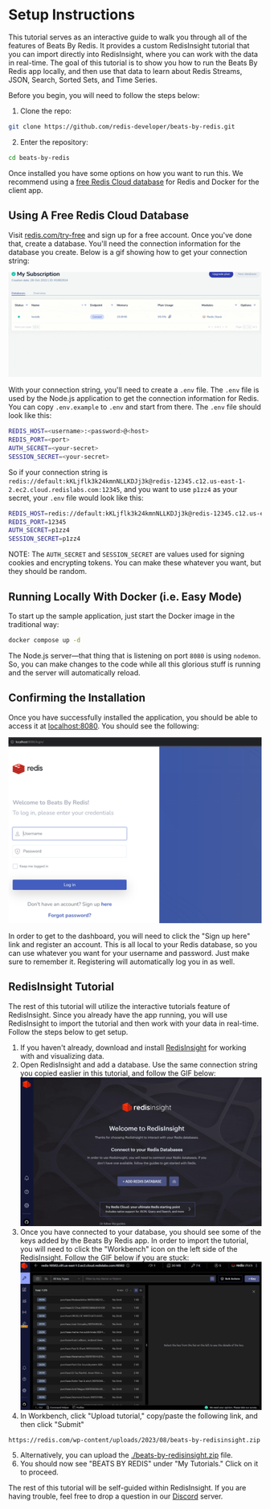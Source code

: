 # Setup Instructions

This tutorial serves as an interactive guide to walk you through all of the features of Beats By Redis. It provides a custom RedisInsight tutorial that you can import directly into RedisInsight, where you can work with the data in real-time. The goal of this tutorial is to show you how to run the Beats By Redis app locally, and then use that data to learn about Redis Streams, JSON, Search, Sorted Sets, and Time Series.

Before you begin, you will need to follow the steps below:

1. Clone the repo:

```bash
git clone https://github.com/redis-developer/beats-by-redis.git
```

2. Enter the repository:

```bash
cd beats-by-redis
```

Once installed you have some options on how you want to run this. We recommend using a [free Redis Cloud database](https://redis.com/try-free) for Redis and Docker for the client app.

## Using A Free Redis Cloud Database

Visit [redis.com/try-free](https://redis.com/try-free) and sign up for a free account. Once you've done that, create a database. You'll need the connection information for the database you create. Below is a gif showing how to get your connection string:

![Redis Cloud connection string](redis-cloud-connection-string.gif)

With your connection string, you'll need to create a `.env` file. The `.env` file is used by the Node.js application to get the connection information for Redis. You can copy `.env.example` to `.env` and start from there. The `.env` file should look like this:

```bash
REDIS_HOST=<username>:<password>@<host>
REDIS_PORT=<port>
AUTH_SECRET=<your-secret>
SESSION_SECRET=<your-secret>
```

So if your connection string is `redis://default:kKLjflk3k24kmnNLLKDJj3k@redis-12345.c12.us-east-1-2.ec2.cloud.redislabs.com:12345`, and you want to use `p1zz4` as your secret, your `.env` file would look like this:

```bash
REDIS_HOST=redis://default:kKLjflk3k24kmnNLLKDJj3k@redis-12345.c12.us-east-1-2.ec2.cloud.redislabs.com
REDIS_PORT=12345
AUTH_SECRET=p1zz4
SESSION_SECRET=p1zz4
```

NOTE: The `AUTH_SECRET` and `SESSION_SECRET` are values used for signing cookies and encrypting tokens. You can make these whatever you want, but they should be random.

## Running Locally With Docker (i.e. Easy Mode)

To start up the sample application, just start the Docker image in the traditional way:

```bash
docker compose up -d
```

The Node.js server—that thing that is listening on port `8080` is using `nodemon`. So, you can make changes to the code while all this glorious stuff is running and the server will automatically reload.

## Confirming the Installation

Once you have successfully installed the application, you should be able to access it at [localhost:8080](http://localhost:8080). You should see the following:

![Beats By Redis login screen](login-screen.png)

In order to get to the dashboard, you will need to click the "Sign up here" link and register an account. This is all local to your Redis database, so you can use whatever you want for your username and password. Just make sure to remember it. Registering will automatically log you in as well.

## RedisInsight Tutorial

The rest of this tutorial will utilize the interactive tutorials feature of RedisInsight. Since you already have the app running, you will use RedisInsight to import the tutorial and then work with your data in real-time. Follow the steps below to get setup.

1. If you haven't already, download and install [RedisInsight](https://redis.com/redisinsight/) for working with and visualizing data.
2. Open RedisInsight and add a database. Use the same connection string you copied easlier in this tutorial, and follow the GIF below:
   ![RedisInsight add database](redisinsight-add-database.gif)
3. Once you have connected to your database, you should see some of the keys added by the Beats By Redis app. In order to import the tutorial, you will need to click the "Workbench" icon on the left side of the RedisInsight. Follow the GIF below if you are stuck:
   ![RedisInsight Workbench](workbench-custom-tutorial.gif)
4. In Workbench, click "Upload tutorial," copy/paste the following link, and then click "Submit"

```
https://redis.com/wp-content/uploads/2023/08/beats-by-redisinsight.zip
```

5. Alternatively, you can upload the [./beats-by-redisinsight.zip](./beats-by-redisinsight.zip) file.
6. You should now see "BEATS BY REDIS" under "My Tutorials." Click on it to proceed.

The rest of this tutorial will be self-guided within RedisInsight. If you are having trouble, feel free to drop a question in our [Discord](https://discord.gg/redis) server.
